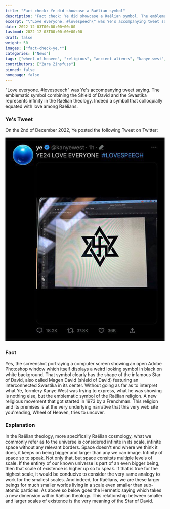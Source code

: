```yaml
---
title: "Fact check: Ye did showcase a Raëlian symbol"
description: "Fact check: Ye did showcase a Raëlian symbol. The emblematic symbol combining the Shield of David and the Swastika represents infinity in the Raëlian theology."
excerpt: "\"Love everyone. #lovespeech\" was Ye's accompanying tweet saying. The emblematic symbol combining the Shield of David and the Swastika represents infinity in the Raëlian theology. Indeed a symbol that colloquially equated with love among Raëlians."
date: 2022-12-03T00:00:00+00:00
lastmod: 2022-12-03T00:00:00+00:00
draft: false
weight: 50
images: ["fact-check-ye.*"]
categories: ["News"]
tags: ["wheel-of-heaven", "religious", "ancient-alients", "kanye-west", "ye", "swastika", "magen-david", "star-of-david", "infinity", "lovespeech", "raelism"]
contributors: ["Zara Zinsfuss"]
pinned: false
homepage: false
---
```


"Love everyone. #lovespeech" was Ye's accompanying tweet saying. The emblematic symbol combining the Shield of David and the Swastika represents infinity in the Raëlian theology. Indeed a symbol that colloquially equated with love among Raëlians.

### Ye's Tweet

On the 2nd of December 2022, Ye posted the following Tweet on Twitter:

![Image](images/ye-tweet-raelian-symbol.jpg "ye-tweet-raelian-symbol.jpg")

### Fact

Yes, the screenshot portraying a computer screen showing an open Adobe Photoshop window which itself displays a weird looking symbol in black on white background. That symbol clearly has the shape of the infamous Star of David, also called Magen David (shield of David) featuring an interconnected Swastika in its center. Without going as far as to interpret what Ye, formlery Kanye West was trying to express, what he was showing is nothing else, but the emblematic symbol of the Raëlian religion. A new religious movement that got started in 1973 by a Frenchman. This religion and its premises is at the very underlying narrative that this very web site you'reading, Wheel of Heaven, tries to uncover.

### Explanation

In the Raëlian theology, more specifically Raëlian cosmology, what we commonly refer as to the universe is considered infinite in its scale, infinite space without any relevant borders. Space doesn't end where we think it does, it keeps on being bigger and larger than any we can image. Infinity of space so to speak. Not only that, but space consitsts multiple levels of scale. If the entirey of our known universe is part of an even bigger being, then that scale of existence is higher up so to speak. If that is true for the highest scale, it would be conducive to consider the very same analogy to work for the smallest scales. And indeed, for Raëlians, we are these larger beings for much smaller worlds living in a scale even smaller than sub-atomic particles. As above so below goes the Hermetic saying which takes a new dimension within Raëlian theology. This relationship between smaller and larger scales of existence is the very meaning of the Star of David.
